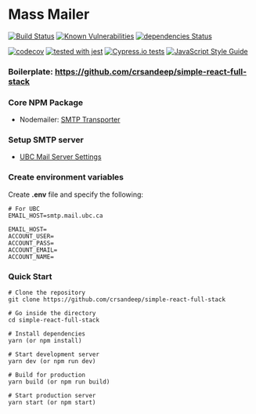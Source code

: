 # Mass Mailer

[![Build Status](https://travis-ci.org/UBC-LFS/lfs-mass-mailer.svg?branch=master)](https://travis-ci.org/UBC-LFS/lfs-mass-mailer)
[![Known Vulnerabilities](https://snyk.io/test/github/UBC-LFS/lfs-mass-mailer/badge.svg)](https://snyk.io/test/github/UBC-LFS/lfs-mass-mailer)
[![dependencies Status](https://david-dm.org/UBC-LFS/lfs-mass-mailer/status.svg)](https://david-dm.org/UBC-LFS/lfs-mass-mailer)

[![codecov](https://codecov.io/gh/UBC-LFS/lfs-mass-mailer/branch/master/graph/badge.svg)](https://codecov.io/gh/UBC-LFS/lfs-mass-mailer)
[![tested with jest](https://img.shields.io/badge/tested_with-jest-99424f.svg)](http://facebook.github.io/jest/)
[![Cypress.io tests](https://img.shields.io/badge/cypress.io-tests-green.svg?style=flat-square)](https://cypress.io)
[![JavaScript Style Guide](https://img.shields.io/badge/code_style-standard-brightgreen.svg)](https://standardjs.com)



### Boilerplate: https://github.com/crsandeep/simple-react-full-stack


### Core NPM Package
- Nodemailer: [SMTP Transporter](https://nodemailer.com/smtp/)


### Setup SMTP server
- [UBC Mail Server Settings](https://it.ubc.ca/services/email-voice-internet/ubc-faculty-staff-email-fasmail/fasmail-setup-documents#serversettings)


### Create environment variables
Create **.env** file and specify the following:

```
# For UBC
EMAIL_HOST=smtp.mail.ubc.ca

EMAIL_HOST=
ACCOUNT_USER=
ACCOUNT_PASS=
ACCOUNT_EMAIL=
ACCOUNT_NAME=
```


### Quick Start

```
# Clone the repository
git clone https://github.com/crsandeep/simple-react-full-stack

# Go inside the directory
cd simple-react-full-stack

# Install dependencies
yarn (or npm install)

# Start development server
yarn dev (or npm run dev)

# Build for production
yarn build (or npm run build)

# Start production server
yarn start (or npm start)
```
